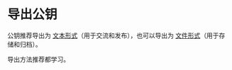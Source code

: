 # 导出公钥

公钥推荐导出为 [文本形式](exporting-public-key-text.md)（用于交流和发布），也可以导出为 [文件形式](exporting-public-key-file.md)（用于存储和归档）。

导出方法推荐都学习。